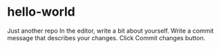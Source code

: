 # hello-world
Just another repo
In the editor, write a bit about yourself.
Write a commit message that describes your changes.
Click Commit changes button.
